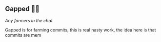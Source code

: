 ## Gapped 🧑‍🌾

*Any farmers in the chat*

Gapped is for farming commits, this is real nasty work, the idea here is that commits are mem 
